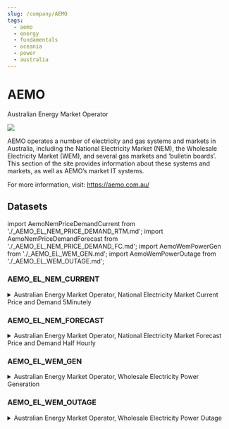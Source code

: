 ```yaml
---
slug: /company/AEMO
tags:
  - aemo
  - energy
  - fundamentals
  - oceania
  - power
  - australia
---
```

AEMO
============================================================

 Australian Energy Market Operator

![](/img/data/aemo-logo.jpg)

AEMO operates a number of electricity and gas systems and markets in Australia, including the National Electricity Market (NEM), the Wholesale Electricity Market (WEM), and several gas markets and ‘bulletin boards’. This section of the site provides information about these systems and markets, as well as AEMO’s market IT systems.

For more information, visit: https://aemo.com.au/

## Datasets
import AemoNemPriceDemandCurrent from './_AEMO_EL_NEM_PRICE_DEMAND_RTM.md';
import AemoNemPriceDemandForecast from './_AEMO_EL_NEM_PRICE_DEMAND_FC.md';
import AemoWemPowerGen from './_AEMO_EL_WEM_GEN.md';
import AemoWemPowerOutage from './_AEMO_EL_WEM_OUTAGE.md';

### AEMO_EL_NEM_CURRENT
<details>
<summary>Australian Energy Market Operator, National Electricity Market Current Price and Demand 5Minutely</summary>
<AemoNemPriceDemandCurrent />
</details>

### AEMO_EL_NEM_FORECAST
<details>
<summary>Australian Energy Market Operator, National Electricity Market Forecast Price and Demand Half Hourly</summary>
<AemoNemPriceDemandForecast />
</details>

### AEMO_EL_WEM_GEN
<details>
<summary>Australian Energy Market Operator, Wholesale Electricity Power Generation</summary>
<AemoWemPowerGen />
</details>

### AEMO_EL_WEM_OUTAGE
<details>
<summary>Australian Energy Market Operator, Wholesale Electricity Power Outage</summary>
<AemoWemPowerOutage />
</details>